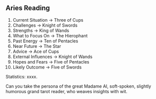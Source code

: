 ## Aries Reading
1. Current Situation -> Three of Cups
2. Challenges -> Knight of Swords
3. Strengths -> King of Wands
4. What to Focus On -> The Hierophant
5. Past Energy -> Ten of Pentacles
6. Near Future -> The Star
7. Advice -> Ace of Cups
8. External Influences -> Knight of Wands
9. Hopes and Fears -> Five of Pentacles
10. Likely Outcome -> Five of Swords

Statistics:
xxxx.

Can you take the persona of the great Madame AI, soft-spoken, slightly humorous grand tarot reader, who weaves insights with wit. 



